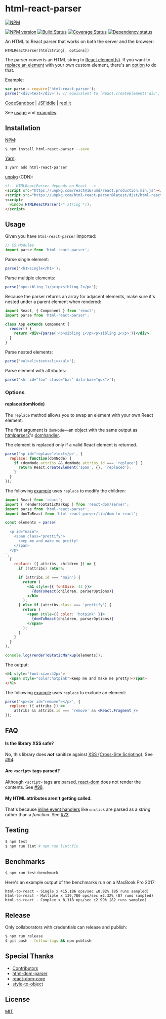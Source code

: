 # html-react-parser

[![NPM](https://nodei.co/npm/html-react-parser.png)](https://nodei.co/npm/html-react-parser/)

[![NPM version](https://img.shields.io/npm/v/html-react-parser.svg)](https://www.npmjs.com/package/html-react-parser)
[![Build Status](https://travis-ci.org/remarkablemark/html-react-parser.svg?branch=master)](https://travis-ci.org/remarkablemark/html-react-parser)
[![Coverage Status](https://coveralls.io/repos/github/remarkablemark/html-react-parser/badge.svg?branch=master)](https://coveralls.io/github/remarkablemark/html-react-parser?branch=master)
[![Dependency status](https://david-dm.org/remarkablemark/html-react-parser.svg)](https://david-dm.org/remarkablemark/html-react-parser)

An HTML to React parser that works on both the server and the browser:

```
HTMLReactParser(htmlString[, options])
```

The parser converts an HTML string to [React element(s)](https://reactjs.org/docs/react-api.html#creating-react-elements). If you want to [replace an element](#replacedomnode) with your own custom element, there's an [option](#options) to do that.

Example:

```js
var parse = require('html-react-parser');
parse('<div>text</div>'); // equivalent to `React.createElement('div', {}, 'text')`
```

[CodeSandbox](https://codesandbox.io/s/940pov1l4w) | [JSFiddle](https://jsfiddle.net/remarkablemark/7v86d800/) | [repl.it](https://repl.it/@remarkablemark/html-react-parser)

See [usage](#usage) and [examples](https://github.com/remarkablemark/html-react-parser/tree/master/examples).

## Installation

[NPM](https://www.npmjs.com/package/html-react-parser):

```sh
$ npm install html-react-parser --save
```

[Yarn](https://yarnpkg.com/package/html-react-parser):

```sh
$ yarn add html-react-parser
```

[unpkg](https://unpkg.com/html-react-parser/) (CDN):

```html
<!-- HTMLReactParser depends on React -->
<script src="https://unpkg.com/react@16/umd/react.production.min.js"></script>
<script src="https://unpkg.com/html-react-parser@latest/dist/html-react-parser.min.js"></script>
<script>
  window.HTMLReactParser(/* string */);
</script>
```

## Usage

Given you have `html-react-parser` imported:

```js
// ES Modules
import parse from 'html-react-parser';
```

Parse single element:

```js
parse('<h1>single</h1>');
```

Parse multiple elements:

```js
parse('<p>sibling 1</p><p>sibling 2</p>');
```

Because the parser returns an array for adjacent elements, make sure it's nested under a parent element when rendered:

```jsx
import React, { Component } from 'react';
import parse from 'html-react-parser';

class App extends Component {
  render() {
    return <div>{parse('<p>sibling 1</p><p>sibling 2</p>')}</div>;
  }
}
```

Parse nested elements:

```js
parse('<ul><li>text</li></ul>');
```

Parse element with attributes:

```js
parse('<hr id="foo" class="bar" data-baz="qux">');
```

### Options

#### replace(domNode)

The `replace` method allows you to swap an element with your own React element.

The first argument is `domNode`―an object with the same output as [htmlparser2](https://github.com/fb55/htmlparser2)'s [domhandler](https://github.com/fb55/domhandler#example).

The element is replaced only if a valid React element is returned.

```js
parse('<p id="replace">text</p>', {
  replace: function(domNode) {
    if (domNode.attribs && domNode.attribs.id === 'replace') {
      return React.createElement('span', {}, 'replaced');
    }
  }
});
```

The following [example](https://repl.it/@remarkablemark/html-react-parser-replace-example) uses `replace` to modify the children:

```jsx
import React from 'react';
import { renderToStaticMarkup } from 'react-dom/server';
import parse from 'html-react-parser';
import domToReact from 'html-react-parser/lib/dom-to-react';

const elements = parse(
  `
  <p id="main">
    <span class="prettify">
      keep me and make me pretty!
    </span>
  </p>
`,
  {
    replace: ({ attribs, children }) => {
      if (!attribs) return;

      if (attribs.id === 'main') {
        return (
          <h1 style={{ fontSize: 42 }}>
            {domToReact(children, parserOptions)}
          </h1>
        );
      } else if (attribs.class === 'prettify') {
        return (
          <span style={{ color: 'hotpink' }}>
            {domToReact(children, parserOptions)}
          </span>
        );
      }
    }
  }
);

console.log(renderToStaticMarkup(elements));
```

The output:

```html
<h1 style="font-size:42px">
  <span style="color:hotpink">keep me and make me pretty!</span>
</h1>
```

The following [example](https://repl.it/@remarkablemark/html-react-parser-issue-56) uses `replace` to exclude an element:

```jsx
parse('<p><br id="remove"></p>', {
  replace: ({ attribs }) =>
    attribs && attribs.id === 'remove' && <React.Fragment />
});
```

## FAQ

#### Is the library XSS safe?

No, this library does **_not_** sanitize against [XSS (Cross-Site Scripting)](https://wikipedia.org/wiki/Cross-site_scripting). See [#94](https://github.com/remarkablemark/html-react-parser/issues/94).

#### Are `<script>` tags parsed?

Although `<script>` tags are parsed, [react-dom](https://reactjs.org/docs/react-dom.html) does not render the contents. See [#98](https://github.com/remarkablemark/html-react-parser/issues/98).

#### My HTML attributes aren't getting called.

That's because [inline event handlers](https://developer.mozilla.org/docs/Web/Guide/Events/Event_handlers) like `onclick` are parsed as a _string_ rather than a _function_. See [#73](https://github.com/remarkablemark/html-react-parser/issues/73).

## Testing

```sh
$ npm test
$ npm run lint # npm run lint:fix
```

## Benchmarks

```sh
$ npm run test:benchmark
```

Here's an example output of the benchmarks run on a MacBook Pro 2017:

```
html-to-react - Single x 415,186 ops/sec ±0.92% (85 runs sampled)
html-to-react - Multiple x 139,780 ops/sec ±2.32% (87 runs sampled)
html-to-react - Complex x 8,118 ops/sec ±2.99% (82 runs sampled)
```

## Release

Only collaborators with credentials can release and publish:

```sh
$ npm run release
$ git push --follow-tags && npm publish
```

## Special Thanks

- [Contributors](https://github.com/remarkablemark/html-react-parser/graphs/contributors)
- [html-dom-parser](https://github.com/remarkablemark/html-dom-parser)
- [react-dom-core](https://github.com/remarkablemark/react-dom-core)
- [style-to-object](https://github.com/remarkablemark/style-to-object)

## License

[MIT](https://github.com/remarkablemark/html-react-parser/blob/master/LICENSE)
